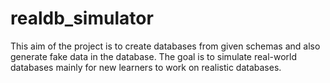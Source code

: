 # realdb_simulator
This aim of the project is to create databases from given schemas and also generate fake data in the database. The goal is to simulate real-world databases mainly for new learners to work on realistic databases. 
